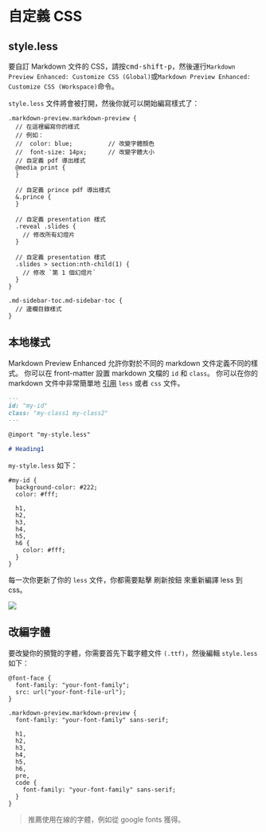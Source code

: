 # 自定義 CSS

## style.less

要自訂 Markdown 文件的 CSS，請按<kbd>cmd-shift-p</kbd>，然後運行`Markdown Preview Enhanced: Customize CSS (Global)`或`Markdown Preview Enhanced: Customize CSS (Workspace)`命令。

`style.less` 文件將會被打開，然後你就可以開始編寫樣式了：

```less
.markdown-preview.markdown-preview {
  // 在這裡編寫你的樣式
  // 例如：
  //  color: blue;          // 改變字體顏色
  //  font-size: 14px;      // 改變字體大小
  // 自定義 pdf 導出樣式
  @media print {
  }

  // 自定義 prince pdf 導出樣式
  &.prince {
  }

  // 自定義 presentation 樣式
  .reveal .slides {
    // 修改所有幻燈片
  }

  // 自定義 presentation 樣式
  .slides > section:nth-child(1) {
    // 修改 `第 1 個幻燈片`
  }
}

.md-sidebar-toc.md-sidebar-toc {
  // 邊欄目錄樣式
}
```

## 本地樣式

Markdown Preview Enhanced 允許你對於不同的 markdown 文件定義不同的樣式。
你可以在 front-matter 設置 markdown 文檔的 `id` 和 `class`。
你可以在你的 markdown 文件中非常簡單地 [引用](zh-tw/file-imports.md) `less` 或者 `css` 文件。

```markdown
---
id: "my-id"
class: "my-class1 my-class2"
---

@import "my-style.less"

# Heading1
```

`my-style.less` 如下：

```less
#my-id {
  background-color: #222;
  color: #fff;

  h1,
  h2,
  h3,
  h4,
  h5,
  h6 {
    color: #fff;
  }
}
```

每一次你更新了你的 `less` 文件，你都需要點擊 刷新按鈕 來重新編譯 less 到 css。

![](https://cloud.githubusercontent.com/assets/1908863/22716917/c7088ae0-ed5d-11e6-8db9-e1ab035a3a2b.png)

## 改編字體

要改變你的預覽的字體，你需要首先下載字體文件 `(.ttf)`，然後編輯 `style.less` 如下：

```less
@font-face {
  font-family: "your-font-family";
  src: url("your-font-file-url");
}

.markdown-preview.markdown-preview {
  font-family: "your-font-family" sans-serif;

  h1,
  h2,
  h3,
  h4,
  h5,
  h6,
  pre,
  code {
    font-family: "your-font-family" sans-serif;
  }
}
```

> 推薦使用在線的字體，例如從 google fonts 獲得。
